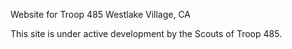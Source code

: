 Website for Troop 485 Westlake Village, CA

This site is under active development by the Scouts of Troop 485.
